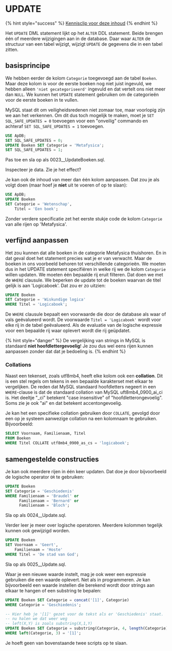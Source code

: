 # UPDATE

{% hint style="success" %}
[Kennisclip voor deze inhoud](https://youtu.be/PDRiaCkKNYw)
{% endhint %}

Het `UPDATE` DML statement lijkt op het `ALTER` DDL statement. Beide brengen één of meerdere wijzigingen aan in de database. Daar waar `ALTER` de structuur van een tabel wijzigt, wijzigt `UPDATE` de gegevens die in een tabel zitten.

## basisprincipe

We hebben eerder de kolom `Categorie` toegevoegd aan de tabel `Boeken`. Maar deze kolom is voor de eerste boeken nog niet juist ingevuld, we hebben alleen `'niet gecategoriseerd'` ingevuld en dat vertelt ons niet meer dan `NULL`. We kunnen het `UPDATE` statement gebruiken om de categorieën voor de eerste boeken in te vullen.

MySQL staat dit om veiligheidsredenen niet zomaar toe, maar voorlopig zijn we aan het verkennen. Om dit dus toch mogelijk te maken, moet je `SET SQL_SAFE_UPDATES = 0` toevoegen voor een "onveilig" commando en achteraf `SET SQL_SAFE_UPDATES = 1` toevoegen.

```sql
USE ApDB;
SET SQL_SAFE_UPDATES = 0;
UPDATE Boeken SET Categorie = 'Metafysica';
SET SQL_SAFE_UPDATES = 1;
```

Pas toe en sla op als 0023\_\_UpdateBoeken.sql.

Inspecteer je data. Zie je het effect?

Je kan ook de inhoud van meer dan één kolom aanpassen. Dat zou je als volgt doen \(maar hoef je **niet** uit te voeren of op te slaan\):

```sql
USE ApDB;
UPDATE Boeken 
SET Categorie = 'Wetenschap', 
    Titel = 'Een boek';
```

Zonder verdere specificatie zet het eerste stukje code de kolom `Categorie` van alle rijen op 'Metafysica'.

## verfijnd aanpassen

Het zou kunnen dat alle boeken in de categorie Metafysica thuishoren. En in dat geval doet het statement precies wat je er van verwacht. Maar de boeken in ons voorbeeld behoren tot verschillende categorieën. We moeten dus in het UPDATE statement specifiëren in welke rij we de kolom `Categorie` willen updaten. We moeten één bepaalde rij eruit filteren. Dat doen we met de `WHERE` clausule. We beperken de update tot de boeken waarvan de titel gelijk is aan 'Logicaboek'. Dat zou er zo uitzien:

```sql
UPDATE Boeken
SET Categorie = 'Wiskundige logica'
WHERE Titel = 'Logicaboek';
```

De `WHERE` clausule bepaalt een voorwaarde die door de database als waar of vals geëvalueerd wordt. De voorwaarde `Titel = 'Logicaboek'` wordt voor elke rij in de tabel geëvalueerd. Als de evaluatie van de logische expressie voor een bepaalde rij waar oplevert wordt die rij geüpdatet.

{% hint style="danger" %}
De vergelijking van strings in MySQL is standaard **niet hoofdlettergevoelig**! Je zou dus wel eens rijen kunnen aanpassen zonder dat dat je bedoeling is.
{% endhint %}

### Collations

Naast een tekenset, zoals utf8mb4, heeft elke kolom ook een **collation**. Dit is een stel regels om tekens in een bepaalde karakterset met elkaar te vergelijken. De reden dat MySQL standaard hoofdletters negeert in een `WHERE`-clause is dat de standaard collation van MySQL uft8mb4\_0900\_ai\_ci is. Het deeltje "\_ci" betekent "case insensitive" of "hoofdletterongevoelig". Soms zie je ook "ai" en dat betekent accentongevoelig.

Je kan het een specifieke collation gebruiken door `COLLATE`, gevolgd door een op je systeem aanwezige collation na een kolomnaam te gebruiken. Bijvoorbeeld:

```sql
SELECT Voornaam, Familienaam, Titel
FROM Boeken
WHERE Titel COLLATE utf8mb4_0900_as_cs = 'logicaboek';
```

## samengestelde constructies

Je kan ook meerdere rijen in één keer updaten. Dat doe je door bijvoorbeeld de logische operator `OR` te gebruiken:

```sql
UPDATE Boeken
SET Categorie = 'Geschiedenis'
WHERE Familienaam = 'Braudel' or
      Familienaam = 'Bernard' or
      Familienaam = 'Bloch';
```

Sla op als 0024\_\_Update.sql.

Verder leer je meer over logische operatoren. Meerdere kolommen tegelijk kunnen ook gewijzigd worden.

```sql
UPDATE Boeken
SET Voornaam = 'Geert',
    Familienaam = 'Hoste'
WHERE Titel = 'De stad van God';
```

Sla op als 0025\_\_Update.sql.

Waar je een nieuwe waarde instelt, mag je ook weer een expressie gebruiken die een waarde oplevert. Net als in programmeren. Je kan bijvoorbeeld een waarde instellen die berekend wordt door strings aan elkaar te hangen of een substring te bepalen:

```sql
UPDATE Boeken SET Categorie = concat('[1]', Categorie)
WHERE Categorie = 'Geschiedenis';
```

```sql
-- Hier heb je '[1]' gezet voor de tekst als er 'Geschiedenis' staat.
-- nu halen we dat weer weg
-- left(X,Y) is zoals substring(X,1,Y)
UPDATE Boeken SET Categorie = substring(Categorie, 4, length(Categorie) -3)
WHERE left(Categorie, 3) = '[1]';
```

Je hoeft geen van bovenstaande twee scripts op te slaan.

